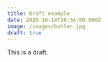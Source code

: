```yaml
---
title: Draft example
date: 2020-10-14T16:34:00.000Z
image: /images/butler.jpg
draft: true
---
```


This is a draft.
